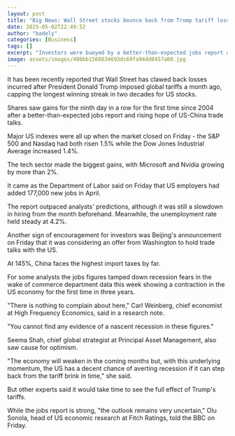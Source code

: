 ```yaml
---
layout: post
title: "Big News: Wall Street stocks bounce back from Trump tariff losses"
date: 2025-05-02T22:49:52
author: "badely"
categories: [Business]
tags: []
excerpt: "Investors were buoyed by a better-than-expected jobs report and rising hope of US-China trade talks."
image: assets/images/406bb1560834693dc69fa94dd0457a00.jpg
---
```


It has been recently reported that Wall Street has clawed back losses incurred after President Donald Trump imposed global tariffs a month ago, capping the longest winning streak in two decades for US stocks.

Shares saw gains for the ninth day in a row for the first time since 2004 after a better-than-expected jobs report and rising hope of US-China trade talks.

Major US indexes were all up when the market closed on Friday - the S&P 500 and Nasdaq had both risen 1.5% while the Dow Jones Industrial Average increased 1.4%.

The tech sector made the biggest gains, with Microsoft and Nvidia growing by more than 2%.

It came as the Department of Labor said on Friday that US employers had added 177,000 new jobs in April.

The report outpaced analysts' predictions, although it was still a slowdown in hiring from the month beforehand. Meanwhile, the unemployment rate held steady at 4.2%.

Another sign of encouragement for investors was Beijing's announcement on Friday that it was considering an offer from Washington to hold trade talks with the US.

At 145%, China faces the highest import taxes by far.

For some analysts the jobs figures tamped down recession fears in the wake of commerce department data this week showing a contraction in the US economy for the first time in three years.

"There is nothing to complain about here," Carl Weinberg, chief economist at High Frequency Economics, said in a research note.

"You cannot find any evidence of a nascent recession in these figures."

Seema Shah, chief global strategist at Principal Asset Management, also saw cause for optimism.

"The economy will weaken in the coming months but, with this underlying momentum, the US has a decent chance of averting recession if it can step back from the tariff brink in time," she said.

But other experts said it would take time to see the full effect of Trump's tariffs.

While the jobs report is strong, "the outlook remains very uncertain," Olu Sonola, head of US economic research at Fitch Ratings, told the BBC on Friday.

